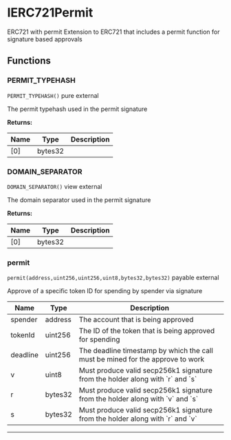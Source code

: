

# IERC721Permit

ERC721 with permit
Extension to ERC721 that includes a permit function for signature based approvals




## Functions
### PERMIT_TYPEHASH


`PERMIT_TYPEHASH()` pure external

The permit typehash used in the permit signature




**Returns:**

| Name | Type | Description |
| ---- | ---- | ----------- |
| [0] | bytes32 |  |

### DOMAIN_SEPARATOR


`DOMAIN_SEPARATOR()` view external

The domain separator used in the permit signature




**Returns:**

| Name | Type | Description |
| ---- | ---- | ----------- |
| [0] | bytes32 |  |

### permit


`permit(address,uint256,uint256,uint8,bytes32,bytes32)` payable external

Approve of a specific token ID for spending by spender via signature



| Name | Type | Description |
| ---- | ---- | ----------- |
| spender | address | The account that is being approved |
| tokenId | uint256 | The ID of the token that is being approved for spending |
| deadline | uint256 | The deadline timestamp by which the call must be mined for the approve to work |
| v | uint8 | Must produce valid secp256k1 signature from the holder along with &#x60;r&#x60; and &#x60;s&#x60; |
| r | bytes32 | Must produce valid secp256k1 signature from the holder along with &#x60;v&#x60; and &#x60;s&#x60; |
| s | bytes32 | Must produce valid secp256k1 signature from the holder along with &#x60;r&#x60; and &#x60;v&#x60; |




---


